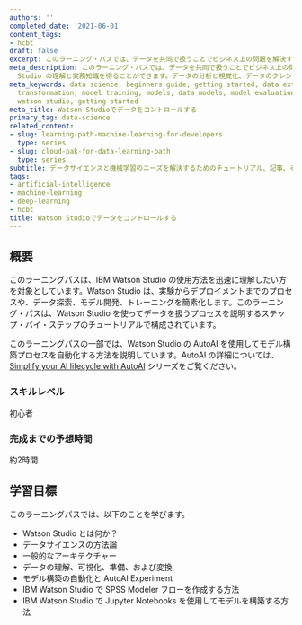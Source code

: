 ```yaml
---
authors: ''
completed_date: '2021-06-01'
content_tags:
- hcbt
draft: false
excerpt: このラーニング・パスでは、データを共同で扱うことでビジネス上の問題を解決するための環境とツールを提供する IBM Watson Studio の理解と実務知識を得ることができます。データの分析と視覚化、データのクレンジングと整形、ストリーミング・データの取り込み、機械学習モデルの作成とトレーニングなどに必要なツールを選択します。
meta_description: このラーニング・パスでは、データを共同で扱うことでビジネス上の問題を解決するための環境とツールを提供する IBM Watson
  Studio の理解と実務知識を得ることができます。データの分析と視覚化、データのクレンジングと整形、ストリーミング・データの取り込み、機械学習モデルの作成とトレーニングなどに必要なツールを選択します。
meta_keywords: data science, beginners guide, getting started, data extraction, data
  transformation, model training, models, data models, model evaluation, model deployment,
  watson studio, getting started
meta_title: Watson Studioでデータをコントロールする
primary_tag: data-science
related_content:
- slug: learning-path-machine-learning-for-developers
  type: series
- slug: cloud-pak-for-data-learning-path
  type: series
subtitle: データサイエンスと機械学習のニーズを解決するためのチュートリアル、記事、その他のリソース
tags:
- artificial-intelligence
- machine-learning
- deep-learning
- hcbt
title: Watson Studioでデータをコントロールする
---
```


## 概要

このラーニングパスは、IBM Watson Studio の使用方法を迅速に理解したい方を対象としています。Watson Studio は、実験からデプロイメントまでのプロセスや、データ探索、モデル開発、トレーニングを簡素化します。このラーニング・パスは、Watson Studio を使ってデータを扱うプロセスを説明するステップ・バイ・ステップのチュートリアルで構成されています。

このラーニングパスの一部では、Watson Studio の AutoAI を使用してモデル構築プロセスを自動化する方法を説明しています。AutoAI の詳細については、[Simplify your AI lifecycle with AutoAI](/series/explore-autoai/) シリーズをご覧ください。

### スキルレベル

初心者

### 完成までの予想時間

約2時間

## 学習目標

このラーニングパスでは、以下のことを学びます。

* Watson Studio とは何か？
* データサイエンスの方法論
* 一般的なアーキテクチャー
* データの理解、可視化、準備、および変換
* モデル構築の自動化と AutoAI Experiment
* IBM Watson Studio で SPSS Modeler フローを作成する方法
* IBM Watson Studio で Jupyter Notebooks を使用してモデルを構築する方法